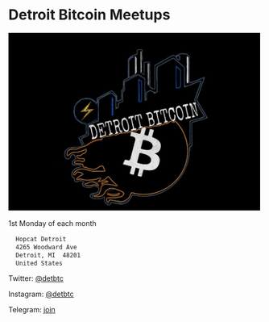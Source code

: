 # Detroit Bitcoin Meetups

<img src="images/photo_2021-10-11_10-59-55.jpg" width="500" />

1st Monday of each month

```
  Hopcat Detroit
  4265 Woodward Ave
  Detroit, MI  48201
  United States
```

Twitter: [@detbtc](https://twitter.com/detbtc)

Instagram: [@detbtc](https://www.instagram.com/detbtc/)

Telegram: [join](https://t.me/joinchat/yGQE6x2CRalmMTIx)
